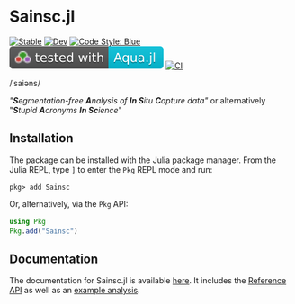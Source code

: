 # Sainsc.jl

[![Stable](https://img.shields.io/badge/docs-stable-blue.svg)](https://niklasmueboe.github.io/Sainsc.jl/stable)
[![Dev](https://img.shields.io/badge/docs-dev-blue.svg)](https://niklasmueboe.github.io/Sainsc.jl/dev)
[![Code Style: Blue](https://img.shields.io/badge/code%20style-blue-4495d1.svg)](https://github.com/invenia/BlueStyle)
[![Aqua QA](https://raw.githubusercontent.com/JuliaTesting/Aqua.jl/master/badge.svg)](https://github.com/JuliaTesting/Aqua.jl)
[![CI](https://github.com/niklasmueboe/Sainsc.jl/workflows/CI/badge.svg)](https://github.com/niklasmueboe/Sainsc.jl/actions?query=workflow:CI)

/ˈsaiəns/

_"**S**egmentation-free **A**nalysis of **In S**itu **C**apture data"_
or alternatively
"_**S**tupid **A**cronyms **In Sc**ience_"

## Installation

The package can be installed with the Julia package manager.
From the Julia REPL, type `]` to enter the `Pkg` REPL mode and run:

```
pkg> add Sainsc
```

Or, alternatively, via the `Pkg` API:

```julia
using Pkg
Pkg.add("Sainsc")
```

## Documentation

The documentation for Sainsc.jl is available [here](https://niklasmueboe.github.io/Sainsc.jl/stable).
It includes the [Reference API](https://niklasmueboe.github.io/Sainsc.jl/stable/api)
as well as an [example analysis](https://niklasmueboe.github.io/Sainsc.jl/stable/examples/ExampleAnalysis).

